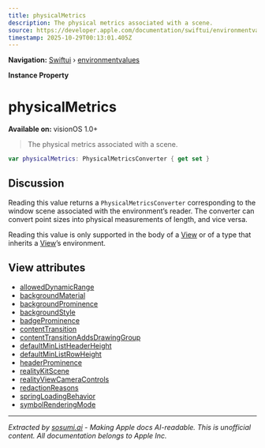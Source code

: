 ```yaml
---
title: physicalMetrics
description: The physical metrics associated with a scene.
source: https://developer.apple.com/documentation/swiftui/environmentvalues/physicalmetrics
timestamp: 2025-10-29T00:13:01.405Z
---
```


**Navigation:** [Swiftui](/documentation/swiftui) › [environmentvalues](/documentation/swiftui/environmentvalues)

**Instance Property**

# physicalMetrics

**Available on:** visionOS 1.0+

> The physical metrics associated with a scene.

```swift
var physicalMetrics: PhysicalMetricsConverter { get set }
```

## Discussion

Reading this value returns a `PhysicalMetricsConverter` corresponding to the window scene associated with the environment’s reader. The converter can convert point sizes into physical measurements of length, and vice versa.

Reading this value is only supported in the body of a [View](/documentation/swiftui/view) or of a type that inherits a [View](/documentation/swiftui/view)’s environment.

## View attributes

- [allowedDynamicRange](/documentation/swiftui/environmentvalues/alloweddynamicrange)
- [backgroundMaterial](/documentation/swiftui/environmentvalues/backgroundmaterial)
- [backgroundProminence](/documentation/swiftui/environmentvalues/backgroundprominence)
- [backgroundStyle](/documentation/swiftui/environmentvalues/backgroundstyle)
- [badgeProminence](/documentation/swiftui/environmentvalues/badgeprominence)
- [contentTransition](/documentation/swiftui/environmentvalues/contenttransition)
- [contentTransitionAddsDrawingGroup](/documentation/swiftui/environmentvalues/contenttransitionaddsdrawinggroup)
- [defaultMinListHeaderHeight](/documentation/swiftui/environmentvalues/defaultminlistheaderheight)
- [defaultMinListRowHeight](/documentation/swiftui/environmentvalues/defaultminlistrowheight)
- [headerProminence](/documentation/swiftui/environmentvalues/headerprominence)
- [realityKitScene](/documentation/swiftui/environmentvalues/realitykitscene)
- [realityViewCameraControls](/documentation/swiftui/environmentvalues/realityviewcameracontrols)
- [redactionReasons](/documentation/swiftui/environmentvalues/redactionreasons)
- [springLoadingBehavior](/documentation/swiftui/environmentvalues/springloadingbehavior)
- [symbolRenderingMode](/documentation/swiftui/environmentvalues/symbolrenderingmode)

---

*Extracted by [sosumi.ai](https://sosumi.ai) - Making Apple docs AI-readable.*
*This is unofficial content. All documentation belongs to Apple Inc.*
